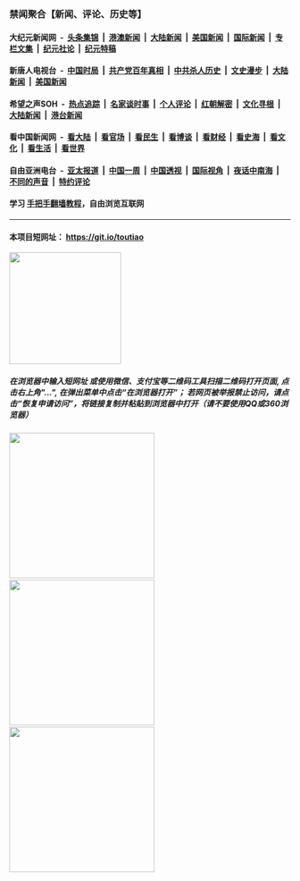 ### 禁闻聚合【新闻、评论、历史等】

#### 大纪元新闻网 &nbsp;-&nbsp; [头条集锦](indexes/E头条集锦.md?t=02101933) &nbsp;|&nbsp; [港澳新闻](indexes/E港澳新闻.md?t=02101933)  &nbsp;|&nbsp; [大陆新闻](indexes/E大陆新闻.md?t=02101933) &nbsp;|&nbsp; [美国新闻](indexes/E美国新闻.md?t=02101933) &nbsp;|&nbsp; [国际新闻](indexes/E国际新闻.md?t=02101933) &nbsp;|&nbsp; [专栏文集](indexes/E专栏文集.md?t=02101933) &nbsp;|&nbsp; [纪元社论](indexes/E纪元社论.md?t=02101933) &nbsp;|&nbsp; [纪元特稿](indexes/E纪元特稿.md?t=02101933) 

#### 新唐人电视台 &nbsp;-&nbsp; [中国时局](indexes/N中国时局.md?t=02101933) &nbsp;|&nbsp; [共产党百年真相](indexes/N共产党百年真相.md?t=02101933) &nbsp;|&nbsp; [中共杀人历史](indexes/N中共杀人历史.md?t=02101933) &nbsp;|&nbsp; [文史漫步](indexes/N文史漫步.md?t=02101933) &nbsp;|&nbsp; [大陆新闻](indexes/N大陆新闻.md?t=02101933) &nbsp;|&nbsp; [美国新闻](indexes/N美国新闻.md?t=02101933)

#### 希望之声SOH &nbsp;-&nbsp; [热点追踪](indexes/H热点追踪.md?t=02101933) &nbsp;|&nbsp; [名家谈时事](indexes/H名家谈时事.md?t=02101933) &nbsp;|&nbsp; [个人评论](indexes/H个人评论.md?t=02101933)  &nbsp;|&nbsp; [红朝解密](indexes/H红朝解密.md?t=02101933) &nbsp;|&nbsp; [文化寻根](indexes/H文化寻根.md?t=02101933) &nbsp;|&nbsp; [大陆新闻](indexes/H大陆新闻.md?t=02101933) &nbsp;|&nbsp; [港台新闻](indexes/H港台新闻.md?t=02101933)

#### 看中国新闻网 &nbsp;-&nbsp; [看大陆](indexes/S看大陆.md?t=02101933) &nbsp;|&nbsp; [看官场](indexes/S看官场.md?t=02101933) &nbsp;|&nbsp; [看民生](indexes/S看民生.md?t=02101933)  &nbsp;|&nbsp; [看博谈](indexes/S看博谈.md?t=02101933) &nbsp;|&nbsp; [看财经](indexes/S看财经.md?t=02101933) &nbsp;|&nbsp; [看史海](indexes/S看史海.md?t=02101933) &nbsp;|&nbsp; [看文化](indexes/S看文化.md?t=02101933) &nbsp;|&nbsp; [看生活](indexes/S看生活.md?t=02101933) &nbsp;|&nbsp; [看世界](indexes/S看世界.md?t=02101933)

#### 自由亚洲电台 &nbsp;-&nbsp; [亚太报道](indexes/R亚太报道.md?t=02101933) &nbsp;|&nbsp; [中国一周](indexes/R中国一周.md?t=02101933) &nbsp;|&nbsp; [中国透视](indexes/R中国透视.md?t=02101933)  &nbsp;|&nbsp; [国际视角](indexes/R国际视角.md?t=02101933) &nbsp;|&nbsp; [夜话中南海](indexes/R夜话中南海.md?t=02101933) &nbsp;|&nbsp; [不同的声音](indexes/R不同的声音.md?t=02101933) &nbsp;|&nbsp; [特约评论](indexes/R特约评论.md?t=02101933)

#### 学习 [手把手翻墙教程](https://github.com/gfw-breaker/guides/wiki)，自由浏览互联网

----

#### 本项目短网址： https://git.io/toutiao
<img src="https://raw.githubusercontent.com/gfw-breaker/banned-news/master/scripts/img/qr.png" width="200px"/>  

##### 在浏览器中输入短网址 或使用微信、支付宝等二维码工具扫描二维码打开页面, 点击右上角"...", 在弹出菜单中点击“在浏览器打开”； 若网页被举报禁止访问，请点击“恢复申请访问”，将链接复制并粘贴到浏览器中打开（请不要使用QQ或360浏览器）

<img src="https://raw.githubusercontent.com/gfw-breaker/banned-news/master/scripts/img/1.png" width="260px"/> &nbsp; <img src="https://raw.githubusercontent.com/gfw-breaker/banned-news/master/scripts/img/2.png" width="260px"/> &nbsp; <img src="https://raw.githubusercontent.com/gfw-breaker/banned-news/master/scripts/img/3.png" width="260px"/>
